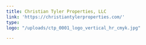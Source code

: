 ```yaml
---
title: Christian Tyler Properties, LLC
link: 'https://christiantylerproperties.com/'
type: 
logo: "/uploads/ctp_0001_logo_vertical_hr_cmyk.jpg"

---
```

